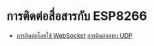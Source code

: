 # การติดต่อสื่อสารกับ ESP8266

* [การติดต่อโดยใช้ WebSocket](esp82665-communication-websocket.md)
[การติดต่อแบบ UDP](esp8266-communication-udp.md)